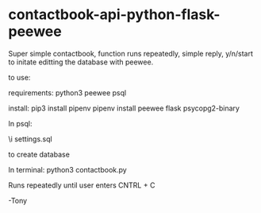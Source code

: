 # contactbook-api-python-flask-peewee

Super simple contactbook, function runs repeatedly, simple reply, y/n/start to initate editting the database with peewee.



to use:

requirements:
python3
peewee
psql

install:
pip3 install pipenv
pipenv install peewee flask psycopg2-binary


In psql:

\i settings.sql 

to create database

In terminal:
python3 contactbook.py

Runs repeatedly until user enters CNTRL + C

-Tony
